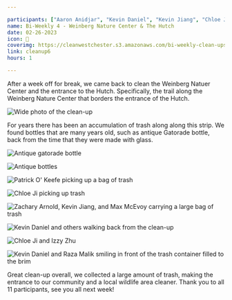 ```yaml
---

participants: ["Aaron Anidjar", "Kevin Daniel", "Kevin Jiang", "Chloe Ji", "Patrick O' Keefe", "Sophia Wu", "Kelly Deng", "Raza Malik", "Zachary Arnold", "Izzy Zhu", "Max McEvoy"]
name: Bi-Weekly 4 - Weinberg Nature Center & The Hutch
date: 02-26-2023
icon: 🌿
coverimg: https://cleanwestchester.s3.amazonaws.com/bi-weekly-clean-ups/clean-up-6/cw6insta-5.jpg
link: cleanup6
hours: 1

---
```


After a week off for break, we came back to clean the Weinberg Natuer Center and the entrance to the Hutch. Specifically, the trail along the Weinberg Nature Center that borders the entrance of the Hutch. 

![Wide photo of the clean-up](https://cleanwestchester.s3.amazonaws.com/bi-weekly-clean-ups/clean-up-6/cw6insta-7.jpg)

For years there has been an accumulation of trash along along this strip. We found bottles that are many years old, such as antique Gatorade bottle, back from the time that they were made with glass.

![Antique gatorade bottle](https://cleanwestchester.s3.amazonaws.com/bi-weekly-clean-ups/clean-up-6/cw6insta-1-2.jpg)

![Antique bottles](https://cleanwestchester.s3.amazonaws.com/bi-weekly-clean-ups/clean-up-6/cw6insta-1-3.jpg)

![Patrick O' Keefe picking up a bag of trash](https://cleanwestchester.s3.amazonaws.com/bi-weekly-clean-ups/clean-up-6/cw6insta-9.jpg)

![Chloe Ji picking up trash](https://cleanwestchester.s3.amazonaws.com/bi-weekly-clean-ups/clean-up-6/cw6insta-10.jpg)

![Zachary Arnold, Kevin Jiang, and Max McEvoy carrying a large bag of trash](https://cleanwestchester.s3.amazonaws.com/bi-weekly-clean-ups/clean-up-6/cw6insta-12.jpg)

![Kevin Daniel and others walking back from the clean-up](https://cleanwestchester.s3.amazonaws.com/bi-weekly-clean-ups/clean-up-6/cw6insta-11.jpg)

![Chloe Ji and Izzy Zhu](https://cleanwestchester.s3.amazonaws.com/bi-weekly-clean-ups/clean-up-6/cw6insta-13.jpg)

![Kevin Daniel and Raza Malik smiling in front of the trash container filled to the brim](https://cleanwestchester.s3.amazonaws.com/bi-weekly-clean-ups/clean-up-6/cw6insta-14.jpg)


Great clean-up overall, we collected a large amount of trash, making the entrance to our community and a local wildlife area cleaner. Thank you to all 11 participants, see you all next week!
